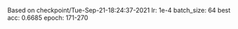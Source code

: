 Based on checkpoint/Tue-Sep-21-18:24:37-2021
lr: 1e-4
batch_size: 64
best acc: 0.6685
epoch: 171-270